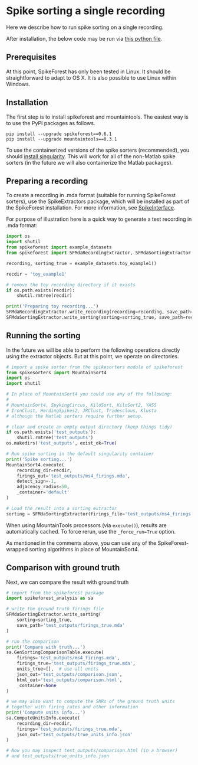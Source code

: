 # Spike sorting a single recording

Here we describe how to run spike sorting on a single recording.

After installation, the below code may be run via [this python file](spike_sorting_single_recording.py).

## Prerequisites

At this point, SpikeForest has only been tested in Linux. It should be straightforward to adapt
to OS X. It is also possible to use Linux within Windows.


## Installation

The first step is to install spikeforest and mountaintools. The easiest way is to use
the PyPI packages as follows.

```
pip install --upgrade spikeforest==0.6.1
pip install --upgrade mountaintools==0.3.1
```

To use the containerized versions of the spike sorters (recommended), you should
[install
singularity](https://www.sylabs.io/guides/3.0/user-guide/quick_start.html#quick-installation-steps).
This will work for all of the non-Matlab spike sorters (in the future we will
also containerize the Matlab packages).

## Preparing a recording

<!--- #marker:5ee480a5-spikeforest-preparing-recordings-mda -->

To create a recording in .mda format (suitable for running SpikeForest sorters),
use the SpikeExtractors package, which will be installed as part of the
SpikeForest installation. For more information, see
[SpikeInterface](https://github.com/SpikeInterface/).

For purpose of illustration here is a quick way to generate a test recording in .mda format:

```python
import os
import shutil
from spikeforest import example_datasets
from spikeforest import SFMdaRecordingExtractor, SFMdaSortingExtractor

recording, sorting_true = example_datasets.toy_example1() 

recdir = 'toy_example1'

# remove the toy recording directory if it exists
if os.path.exists(recdir):
    shutil.rmtree(recdir)

print('Preparing toy recording...')
SFMdaRecordingExtractor.write_recording(recording=recording, save_path=recdir)
SFMdaSortingExtractor.write_sorting(sorting=sorting_true, save_path=recdir + '/firings_true.mda')


```

## Running the sorting

In the future we will be able to perform the following operations directly using the
extractor objects. But at this point, we operate on directories.

```python
# import a spike sorter from the spikesorters module of spikeforest
from spikesorters import MountainSort4
import os
import shutil

# In place of MountainSort4 you could use any of the following:
#
# MountainSort4, SpykingCircus, KiloSort, KiloSort2, YASS
# IronClust, HerdingSpikes2, JRClust, Tridesclous, Klusta
# although the Matlab sorters require further setup.

# clear and create an empty output directory (keep things tidy)
if os.path.exists('test_outputs'):
    shutil.rmtree('test_outputs')
os.makedirs('test_outputs', exist_ok=True)

# Run spike sorting in the default singularity container
print('Spike sorting...')
MountainSort4.execute(
    recording_dir=recdir,
    firings_out='test_outputs/ms4_firings.mda',
    detect_sign=-1,
    adjacency_radius=50,
    _container='default'
)

# Load the result into a sorting extractor
sorting = SFMdaSortingExtractor(firings_file='test_outputs/ms4_firings.mda')
```

When using MountainTools processors (via `execute()`), results are
automatically cached. To force rerun, use the `_force_run=True` option.

As mentioned in the comments above, you can use any of the SpikeForest-wrapped
sorting algorithms in place of MountainSort4.

## Comparison with ground truth

Next, we can compare the result with ground truth

```python
# import from the spikeforest package
import spikeforest_analysis as sa

# write the ground truth firings file
SFMdaSortingExtractor.write_sorting(
    sorting=sorting_true,
    save_path='test_outputs/firings_true.mda'
)

# run the comparison
print('Compare with truth...')
sa.GenSortingComparisonTable.execute(
    firings='test_outputs/ms4_firings.mda',
    firings_true='test_outputs/firings_true.mda',
    units_true=[],  # use all units
    json_out='test_outputs/comparison.json',
    html_out='test_outputs/comparison.html',
    _container=None
)

# we may also want to compute the SNRs of the ground truth units
# together with firing rates and other information
print('Compute units info...')
sa.ComputeUnitsInfo.execute(
    recording_dir=recdir,
    firings='test_outputs/firings_true.mda',
    json_out='test_outputs/true_units_info.json'
)

# Now you may inspect test_outputs/comparison.html (in a browser)
# and test_outputs/true_units_info.json

```
